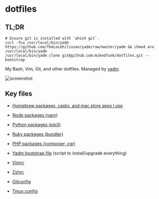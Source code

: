 # dotfiles

## TL;DR

```
# Ensure git is installed with `which git`.
curl -fLo /usr/local/bin/yadm https://github.com/TheLocehiliosan/yadm/raw/master/yadm && chmod a+x /usr/local/bin/yadm
/usr/local/bin/yadm clone git@github.com:mikedfunk/dotfiles.git --bootstrap
```

My Bash, Vim, Git, and other dotfiles. Managed by [yadm](https://thelocehiliosan.github.io/yadm/docs).

![screenshot](https://i.imgur.com/p0TTKI5.jpg)

## Key files

* [Homebrew packages, casks, and mac store apps I use](.Brewfile)
* [Node packages (yarn)](.config/yarn/global/package.json)
* [Python packages (pip3)](requirements.txt)
* [Ruby packages (bundler)](Gemfile)
* [PHP packages (composer, cgr)](.composer/cgr-versions.txt)

* [Yadm bootstrap file](.yadm/bootstrap) (script to install/upgrade everything)
* [Vimrc](.vimrc)
* [Zshrc](.zshrc)
* [Gitconfig](.gitconfig)
* [Tmux config](.tmux.conf)
